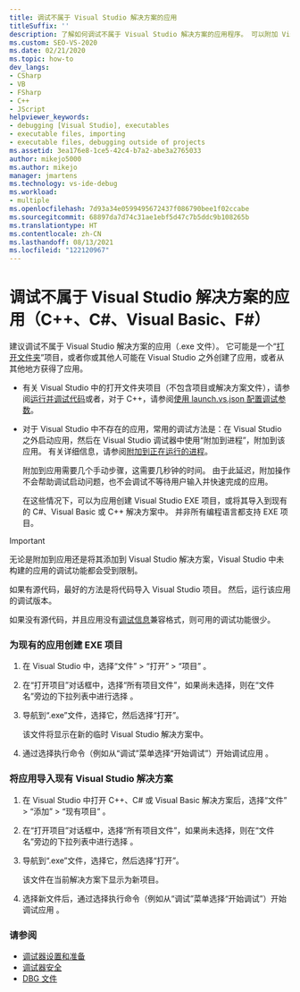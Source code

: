 ```yaml
---
title: 调试不属于 Visual Studio 解决方案的应用
titleSuffix: ''
description: 了解如何调试不属于 Visual Studio 解决方案的应用程序。 可以附加 Visual Studio 调试器。
ms.custom: SEO-VS-2020
ms.date: 02/21/2020
ms.topic: how-to
dev_langs:
- CSharp
- VB
- FSharp
- C++
- JScript
helpviewer_keywords:
- debugging [Visual Studio], executables
- executable files, importing
- executable files, debugging outside of projects
ms.assetid: 3ea176e8-1ce5-42c4-b7a2-abe3a2765033
author: mikejo5000
ms.author: mikejo
manager: jmartens
ms.technology: vs-ide-debug
ms.workload:
- multiple
ms.openlocfilehash: 7d93a34e0599495672437f086790bee1f02ccabe
ms.sourcegitcommit: 68897da7d74c31ae1ebf5d47c7b5ddc9b108265b
ms.translationtype: HT
ms.contentlocale: zh-CN
ms.lasthandoff: 08/13/2021
ms.locfileid: "122120967"
---
```

# <a name="debug-an-app-that-isnt-part-of-a-visual-studio-solution-c-c-visual-basic-f"></a>调试不属于 Visual Studio 解决方案的应用（C++、C#、Visual Basic、F#）

建议调试不属于 Visual Studio 解决方案的应用（.exe 文件）。 它可能是一个“[打开文件夹](../ide/develop-code-in-visual-studio-without-projects-or-solutions.md)”项目，或者你或其他人可能在 Visual Studio 之外创建了应用，或者从其他地方获得了应用。

- 有关 Visual Studio 中的打开文件夹项目（不包含项目或解决方案文件），请参阅[运行并调试代码](../ide/develop-code-in-visual-studio-without-projects-or-solutions.md#run-and-debug-your-code)或者，对于 C++，请参阅[使用 launch.vs.json 配置调试参数](/cpp/build/open-folder-projects-cpp#configure-debugging-parameters-with-launchvsjson)。

- 对于 Visual Studio 中不存在的应用，常用的调试方法是：在 Visual Studio 之外启动应用，然后在 Visual Studio 调试器中使用“附加到进程”，附加到该应用。 有关详细信息，请参阅[附加到正在运行的进程](../debugger/attach-to-running-processes-with-the-visual-studio-debugger.md)。

   附加到应用需要几个手动步骤，这需要几秒钟的时间。 由于此延迟，附加操作不会帮助调试启动问题，也不会调试不等待用户输入并快速完成的应用。

   在这些情况下，可以为应用创建 Visual Studio EXE 项目，或将其导入到现有的 C#、Visual Basic 或 C++ 解决方案中。 并非所有编程语言都支持 EXE 项目。

>[!IMPORTANT]
>无论是附加到应用还是将其添加到 Visual Studio 解决方案，Visual Studio 中未构建的应用的调试功能都会受到限制。
>
>如果有源代码，最好的方法是将代码导入 Visual Studio 项目。 然后，运行该应用的调试版本。
>
>如果没有源代码，并且应用没有[调试信息](../debugger/how-to-set-debug-and-release-configurations.md)兼容格式，则可用的调试功能很少。

### <a name="to-create-a-new-exe-project-for-an-existing-app"></a>为现有的应用创建 EXE 项目

1. 在 Visual Studio 中，选择“文件” > “打开” > “项目”  。

1. 在“打开项目”对话框中，选择“所有项目文件”，如果尚未选择，则在“文件名”旁边的下拉列表中进行选择  。

1. 导航到“.exe”文件，选择它，然后选择“打开”。

   该文件将显示在新的临时 Visual Studio 解决方案中。

1. 通过选择执行命令（例如从“调试”菜单选择“开始调试”）开始调试应用 。

### <a name="to-import-an-app-into-an-existing-visual-studio-solution"></a>将应用导入现有 Visual Studio 解决方案

1. 在 Visual Studio 中打开 C++、C# 或 Visual Basic 解决方案后，选择“文件” > “添加” > “现有项目”  。

1. 在“打开项目”对话框中，选择“所有项目文件”，如果尚未选择，则在“文件名”旁边的下拉列表中进行选择  。

1. 导航到“.exe”文件，选择它，然后选择“打开”。

   该文件在当前解决方案下显示为新项目。

1. 选择新文件后，通过选择执行命令（例如从“调试”菜单选择“开始调试”）开始调试应用 。

### <a name="see-also"></a>请参阅
- [调试器设置和准备](../debugger/debugger-settings-and-preparation.md)
- [调试器安全](../debugger/debugger-security.md)
- [DBG 文件](/previous-versions/visualstudio/visual-studio-2010/da528y14(v=vs.100))
